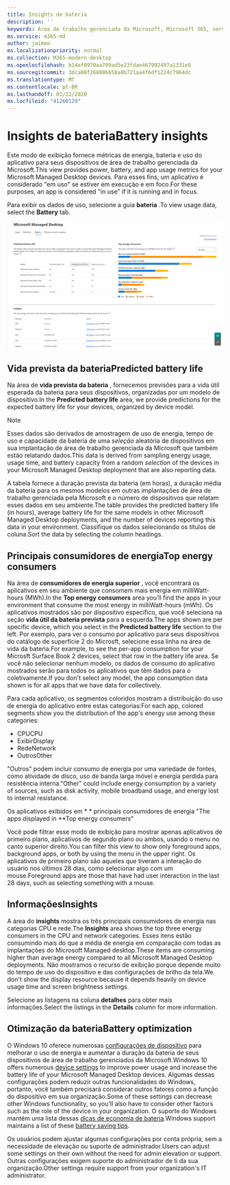 ```yaml
---
title: Insights de bateria
description: ''
keywords: Área de trabalho gerenciada da Microsoft, Microsoft 365, serviço, documentação
ms.service: m365-md
author: jaimeo
ms.localizationpriority: normal
ms.collection: M365-modern-desktop
ms.openlocfilehash: b14ef9970aa709ad5e23fdae467992497a1331e8
ms.sourcegitcommit: 3dca80f268006658a0b721aa4f6df1224c7964dc
ms.translationtype: MT
ms.contentlocale: pt-BR
ms.lasthandoff: 01/22/2020
ms.locfileid: "41260129"
---
```

# <a name="battery-insights"></a><span data-ttu-id="86a25-103">Insights de bateria</span><span class="sxs-lookup"><span data-stu-id="86a25-103">Battery insights</span></span>
<span data-ttu-id="86a25-104">Este modo de exibição fornece métricas de energia, bateria e uso do aplicativo para seus dispositivos de área de trabalho gerenciada da Microsoft.</span><span class="sxs-lookup"><span data-stu-id="86a25-104">This view provides power, battery, and app usage metrics for your Microsoft Managed Desktop devices.</span></span> <span data-ttu-id="86a25-105">Para esses fins, um aplicativo é considerado "em uso" se estiver em execução e em foco.</span><span class="sxs-lookup"><span data-stu-id="86a25-105">For these purposes, an app is considered "in use" if it is running and in focus.</span></span>

<span data-ttu-id="86a25-106">Para exibir os dados de uso, selecione a guia **bateria** .</span><span class="sxs-lookup"><span data-stu-id="86a25-106">To view usage data, select the **Battery** tab.</span></span>

![Painel da bateria: vida prevista da bateria por modelo de dispositivo no canto superior esquerdo, os principais consumidores de energia (por aplicativo) na parte superior direita, a tabela insights na parte inferior.](images/insights_battery.png)

## <a name="predicted-battery-life"></a><span data-ttu-id="86a25-109">Vida prevista da bateria</span><span class="sxs-lookup"><span data-stu-id="86a25-109">Predicted battery life</span></span>

<span data-ttu-id="86a25-110">Na área de **vida prevista da bateria** , fornecemos previsões para a vida útil esperada da bateria para seus dispositivos, organizadas por um modelo de dispositivo.</span><span class="sxs-lookup"><span data-stu-id="86a25-110">In the **Predicted battery life** area, we provide predictions for the expected battery life for your devices, organized by device model.</span></span>

> [!NOTE]
> <span data-ttu-id="86a25-111">Esses dados são derivados de amostragem de uso de energia, tempo de uso e capacidade da bateria de uma <em>seleção</em> aleatória de dispositivos em sua implantação de área de trabalho gerenciada da Microsoft que também estão relatando dados.</span><span class="sxs-lookup"><span data-stu-id="86a25-111">This data is derived from sampling energy usage, usage time, and battery capacity from a random <em>selection</em> of the devices in your Microsoft Managed Desktop deployment that are also reporting data.</span></span>

<span data-ttu-id="86a25-112">A tabela fornece a duração prevista da bateria (em horas), a duração média da bateria para os mesmos modelos em outras implantações de área de trabalho gerenciada pela Microsoft e o número de dispositivos que relatam esses dados em seu ambiente.</span><span class="sxs-lookup"><span data-stu-id="86a25-112">The table provides the predicted battery life (in hours), average battery life for the same models in other Microsoft Managed Desktop deployments, and the number of devices reporting this data in your environment.</span></span> <span data-ttu-id="86a25-113">Classifique os dados selecionando os títulos de coluna.</span><span class="sxs-lookup"><span data-stu-id="86a25-113">Sort the data by selecting the column headings.</span></span>



## <a name="top-energy-consumers"></a><span data-ttu-id="86a25-114">Principais consumidores de energia</span><span class="sxs-lookup"><span data-stu-id="86a25-114">Top energy consumers</span></span>

<span data-ttu-id="86a25-115">Na área de **consumidores de energia superior** , você encontrará os aplicativos em seu ambiente que consomem mais energia em milliWatt-hours (MWh).</span><span class="sxs-lookup"><span data-stu-id="86a25-115">In the **Top energy consumers** area you’ll find the apps in your environment that consume the most energy in milliWatt-hours (mWh).</span></span> <span data-ttu-id="86a25-116">Os aplicativos mostrados são por dispositivo específico, que você seleciona na seção **vida útil da bateria prevista** para a esquerda.</span><span class="sxs-lookup"><span data-stu-id="86a25-116">The apps shown are per specific device, which you select in the **Predicted battery life** section to the left.</span></span> <span data-ttu-id="86a25-117">Por exemplo, para ver o consumo por aplicativo para seus dispositivos do catálogo de superfície 2 do Microsft, selecione essa linha na área de vida da bateria.</span><span class="sxs-lookup"><span data-stu-id="86a25-117">For example, to see the per-app consumption for your Microsft Surface Book 2 devices, select that row in the battery life area.</span></span> <span data-ttu-id="86a25-118">Se você não selecionar nenhum modelo, os dados de consumo do aplicativo mostrados serão para todos os aplicativos que têm dados para o coletivamente.</span><span class="sxs-lookup"><span data-stu-id="86a25-118">If you don't select any model, the app consumption data shown is for all apps that we have data for collectively.</span></span>

 <span data-ttu-id="86a25-119">Para cada aplicativo, os segmentos coloridos mostram a distribuição do uso de energia do aplicativo entre estas categorias:</span><span class="sxs-lookup"><span data-stu-id="86a25-119">For each app, colored segments show you the distribution of the app's energy use among these categories:</span></span>

- <span data-ttu-id="86a25-120">CPU</span><span class="sxs-lookup"><span data-stu-id="86a25-120">CPU</span></span>
- <span data-ttu-id="86a25-121">Exibir</span><span class="sxs-lookup"><span data-stu-id="86a25-121">Display</span></span>
- <span data-ttu-id="86a25-122">Rede</span><span class="sxs-lookup"><span data-stu-id="86a25-122">Network</span></span>
- <span data-ttu-id="86a25-123">Outros</span><span class="sxs-lookup"><span data-stu-id="86a25-123">Other</span></span>

<span data-ttu-id="86a25-124">"Outros" podem incluir consumo de energia por uma variedade de fontes, como atividade de disco, uso de banda larga móvel e energia perdida para resistência interna.</span><span class="sxs-lookup"><span data-stu-id="86a25-124">"Other" could include energy consumption by a variety of sources, such as disk activity, mobile broadband usage, and energy lost to internal resistance.</span></span> 

<span data-ttu-id="86a25-125">Os aplicativos exibidos em \* \* principais consumidores de energia "</span><span class="sxs-lookup"><span data-stu-id="86a25-125">The apps displayed in \*\*Top energy consumers"</span></span>

<span data-ttu-id="86a25-126">Você pode filtrar esse modo de exibição para mostrar apenas aplicativos de primeiro plano, aplicativos de segundo plano ou ambos, usando o menu no canto superior direito.</span><span class="sxs-lookup"><span data-stu-id="86a25-126">You can filter this view to show only foreground apps, background apps, or both by using the menu in the upper right.</span></span> <span data-ttu-id="86a25-127">Os aplicativos de primeiro plano são aqueles que tiveram a interação do usuário nos últimos 28 dias, como selecionar algo com um mouse.</span><span class="sxs-lookup"><span data-stu-id="86a25-127">Foreground apps are those that have had user interaction in the last 28 days, such as selecting something with a mouse.</span></span>

## <a name="insights"></a><span data-ttu-id="86a25-128">Informações</span><span class="sxs-lookup"><span data-stu-id="86a25-128">Insights</span></span>

<span data-ttu-id="86a25-129">A área do **insights** mostra os três principais consumidores de energia nas categorias CPU e rede.</span><span class="sxs-lookup"><span data-stu-id="86a25-129">The **Insights** area shows the top three energy consumers in the CPU and network categories.</span></span> <span data-ttu-id="86a25-130">Esses itens estão consumindo mais do que a média de energia em comparação com todas as implantações do Microsoft Managed desktop.</span><span class="sxs-lookup"><span data-stu-id="86a25-130">These items are consuming higher than average energy compared to all Microsoft Managed Desktop deployments.</span></span> <span data-ttu-id="86a25-131">Não mostramos o recurso de exibição porque depende muito do tempo de uso do dispositivo e das configurações de brilho da tela.</span><span class="sxs-lookup"><span data-stu-id="86a25-131">We don't show the display resource because it depends heavily on device usage time and screen brightness settings.</span></span> 

<span data-ttu-id="86a25-132">Selecione as listagens na coluna **detalhes** para obter mais informações.</span><span class="sxs-lookup"><span data-stu-id="86a25-132">Select the listings in the **Details** column for more information.</span></span>

## <a name="battery-optimization"></a><span data-ttu-id="86a25-133">Otimização da bateria</span><span class="sxs-lookup"><span data-stu-id="86a25-133">Battery optimization</span></span>

<span data-ttu-id="86a25-134">O Windows 10 oferece numerosas [configurações de dispositivo](https://support.microsoft.com/help/20443/windows-10-battery-saving-tips) para melhorar o uso de energia e aumentar a duração da bateria de seus dispositivos de área de trabalho gerenciados da Microsoft.</span><span class="sxs-lookup"><span data-stu-id="86a25-134">Windows 10 offers numerous [device settings](https://support.microsoft.com/help/20443/windows-10-battery-saving-tips) to improve power usage and increase the battery life of your Microsoft Managed Desktop devices.</span></span> <span data-ttu-id="86a25-135">Algumas dessas configurações podem reduzir outras funcionalidades do Windows, portanto, você também precisará considerar outros fatores como a função do dispositivo em sua organização.</span><span class="sxs-lookup"><span data-stu-id="86a25-135">Some of these settings can decrease other Windows functionality, so you'll also have to consider other factors such as the role of the device in your organization.</span></span> <span data-ttu-id="86a25-136">O suporte do Windows mantém uma lista dessas [dicas de economia de bateria](https://support.microsoft.com/help/20443/windows-10-battery-saving-tips).</span><span class="sxs-lookup"><span data-stu-id="86a25-136">Windows support maintains a list of these [battery saving tips](https://support.microsoft.com/help/20443/windows-10-battery-saving-tips).</span></span>

<span data-ttu-id="86a25-137">Os usuários podem ajustar algumas configurações por conta própria, sem a necessidade de elevação ou suporte de administrador.</span><span class="sxs-lookup"><span data-stu-id="86a25-137">Users can adjust some settings on their own without the need for admin elevation or support.</span></span> <span data-ttu-id="86a25-138">Outras configurações exigem suporte do administrador de ti da sua organização.</span><span class="sxs-lookup"><span data-stu-id="86a25-138">Other settings require support from your organization's IT administrator.</span></span>
